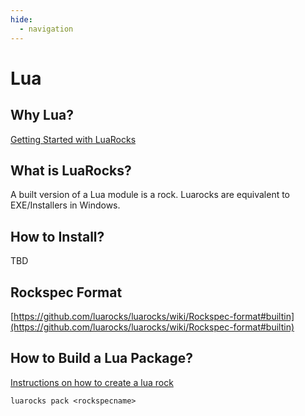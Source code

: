 ```yaml
---
hide:
  - navigation
---
```

# Lua
## Why Lua?
[Getting Started with LuaRocks](https://opensource.com/article/19/11/getting-started-luarocks)

## What is LuaRocks?
A built version of a Lua module is a rock. Luarocks are equivalent to EXE/Installers in Windows.

## How to Install?
TBD

## Rockspec Format
[https://github.com/luarocks/luarocks/wiki/Rockspec-format#builtin](https://github.com/luarocks/luarocks/wiki/Rockspec-format#builtin)

## How to Build a Lua Package?
[Instructions on how to create a lua rock](https://github.com/luarocks/luarocks/wiki/Creating-a-rock)

`luarocks pack <rockspecname>`
